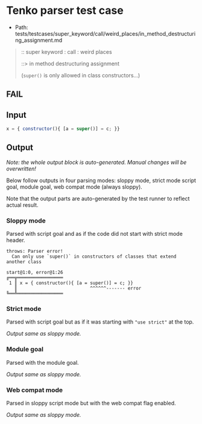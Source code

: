 # Tenko parser test case

- Path: tests/testcases/super_keyword/call/weird_places/in_method_destructuring_assignment.md

> :: super keyword : call : weird places
>
> ::> in method destructuring assignment
>
> (`super()` is only allowed in class constructors...)

## FAIL

## Input

`````js
x = { constructor(){ [a = super()] = c; }}
`````

## Output

_Note: the whole output block is auto-generated. Manual changes will be overwritten!_

Below follow outputs in four parsing modes: sloppy mode, strict mode script goal, module goal, web compat mode (always sloppy).

Note that the output parts are auto-generated by the test runner to reflect actual result.

### Sloppy mode

Parsed with script goal and as if the code did not start with strict mode header.

`````
throws: Parser error!
  Can only use `super()` in constructors of classes that extend another class

start@1:0, error@1:26
╔══╦═════════════════
 1 ║ x = { constructor(){ [a = super()] = c; }}
   ║                           ^^^^^^------- error
╚══╩═════════════════

`````

### Strict mode

Parsed with script goal but as if it was starting with `"use strict"` at the top.

_Output same as sloppy mode._

### Module goal

Parsed with the module goal.

_Output same as sloppy mode._

### Web compat mode

Parsed in sloppy script mode but with the web compat flag enabled.

_Output same as sloppy mode._
